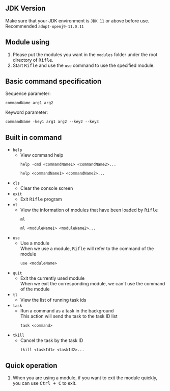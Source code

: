 ## JDK Version
Make sure that your JDK environment is `JDK 11` or above before use. Recommended `adopt-openj9-11.0.11`
## Module using
1. Please put the modules you want in the `modules` folder under the root directory of <kbd>Rifle</kbd>.
2. Start <kbd>Rifle</kbd> and use the `use` command to use the specified module.
## Basic command specification
Sequence parameter:
```
commandName arg1 arg2
```
Keyword parameter:
```
commandName -key1 arg1 arg2 --key2 --key3
```
## Built in command
* `help`<br>
  * View command help
      ```
      help -cmd <commandName1> <commandName2>... 
      ```
      ```
      help <commandName1> <commandName2>...
      ```
* `cls`<br>
  * Clear the console screen
* `exit`<br>
  * Exit <kbd>Rifle</kbd> program
* `ml`<br>
  * View the information of modules that have been loaded by <kbd>Rifle</kbd>
      ```
      ml
      ```
      ```
      ml <moduleName1> <moduleName2>...
      ```
* `use`<br>
  * Use a module<br>
    When we use a module, <kbd>Rifle</kbd> will refer to the command of the module
      ```
      use <moduleName>
      ```
* `quit`<br>
  * Exit the currently used module<br>When we exit the corresponding module, we can't use the command of the module
* `tl`<br>
  * View the list of running task ids
* `task`<br>
  * Run a command as a task in the background<br>This action will send the task to the task ID list
      ```
      task <command>
      ```
* `tkill`<br>
  * Cancel the task by the task ID
      ```
      tkill <taskId1> <taskId2>...
      ```
## Quick operation
1. When you are using a module, if you want to exit the module quickly, you can use <kbd>Ctrl + C</kbd> to exit.